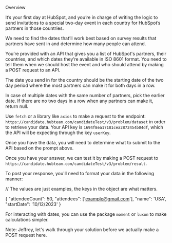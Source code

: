 Overview

It’s your first day at HubSpot, and you’re in charge of writing the logic to send invitations to a special two-day event in each country for HubSpot’s partners in those countries.

We need to find the dates that’ll work best based on survey results that partners have sent in and determine how many people can attend.

You’re provided with an API that gives you a list of HubSpot's partners, their countries, and which dates they’re available in ISO 8601 format. You need to tell them when we should host the event and who should attend by making a POST request to an API.

The date you send in for the country should be the starting date of the two day period where the most partners can make it for both days in a row.

In case of multiple dates with the same number of partners, pick the earlier date. If there are no two days in a row when any partners can make it, return null.

Use `fetch` or a library like `axios` to make a request to the endpoint: `https://candidate.hubteam.com/candidateTest/v3/problem/dataset` in order to retrieve your data. Your API key is `1694f8ea17181cea2872454b04df`, which the API will be expecting through the key `userKey`.  

Once you have the data, you will need to determine what to submit to the API based on the prompt above. 

Once you have your answer, we can test it by making a POST request to `https://candidate.hubteam.com/candidateTest/v3/problem/result`.

To post your response, you'll need to format your data in the following manner:

// The values are just examples, the keys in the object are what matters.

{
"attendeeCount": 50,
"attendees": ['example@gmail.com'],
"name": 'USA',
"startDate": '10/12/2023'
}

For interacting with dates, you can use the package `moment` or `luxon` to make calculations simpler. 

Note: Jeffrey, let's walk through your solution before we actually make a POST request here.
